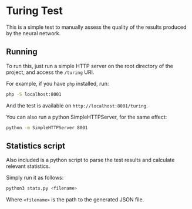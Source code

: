 # Turing Test

This is a simple test to manually assess the quality of the results produced by the neural network.

## Running

To run this, just run a simple HTTP server on the root directory of the project, and access the `/turing` URI.

For example, if you have `php` installed, run:
```bash
php -S localhost:8001
```
And the test is available on `http://localhost:8001/turing`.

You can also run a python SimpleHTTPServer, for the same effect:

```bash
python -m SimpleHTTPServer 8001
```

## Statistics script

Also included is a python script to parse the test results and calculate relevant statistics.

Simply run it as follows:

```bash
python3 stats.py <filename>
```

Where `<filename>` is the path to the generated JSON file.
